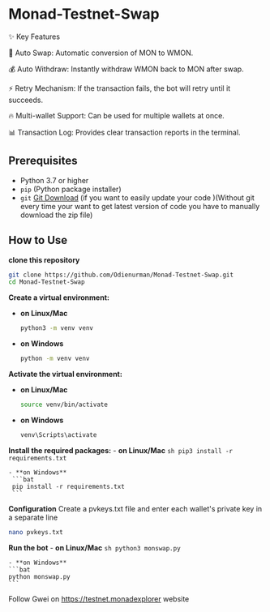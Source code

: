 # Monad-Testnet-Swap
✨ Key Features

🔄 Auto Swap: Automatic conversion of MON to WMON.

💰 Auto Withdraw: Instantly withdraw WMON back to MON after swap.

⚡ Retry Mechanism: If the transaction fails, the bot will retry until it succeeds.

🔥 Multi-wallet Support: Can be used for multiple wallets at once.

📊 Transaction Log: Provides clear transaction reports in the terminal.

## Prerequisites

- Python 3.7 or higher
- `pip` (Python package installer)
- `git` [Git Download](https://git-scm.com/downloads) (if you want to easily update your code )(Without git every time your want to get latest version of code you have to manually download the zip file)

## How to Use 

**clone this repository**
```sh
git clone https://github.com/Odienurman/Monad-Testnet-Swap.git
cd Monad-Testnet-Swap
```

**Create a virtual environment:**
  - **on Linux/Mac**
    ```sh
    python3 -m venv venv
    ```

  - **on Windows**
    ```sh
    python -m venv venv
    ```

**Activate the virtual environment:**
  - **on Linux/Mac**
    ```sh
    source venv/bin/activate
    ```

  - **on Windows**
     ```bat
     venv\Scripts\activate
     ```

**Install the required packages:**
    - **on Linux/Mac**
    ```sh
    pip3 install -r requirements.txt
    ```
    
    - **on Windows**
     ```bat
     pip install -r requirements.txt
     ```

**Configuration**
Create a pvkeys.txt file and enter each wallet's private key in a separate line
```sh
nano pvkeys.txt
```

**Run the bot**
    - **on Linux/Mac**
    ```sh
    python3 monswap.py
    ```

    - **on Windows**
    ```bat
    python monswap.py
    ```

Follow Gwei on https://testnet.monadexplorer website
